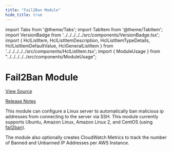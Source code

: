 ```yaml
---
title: "Fail2Ban Module"
hide_title: true
---
```


import Tabs from '@theme/Tabs';
import TabItem from '@theme/TabItem';
import VersionBadge from '../../../../../src/components/VersionBadge.tsx';
import { HclListItem, HclListItemDescription, HclListItemTypeDetails, HclListItemDefaultValue, HclGeneralListItem } from '../../../../../src/components/HclListItem.tsx';
import { ModuleUsage } from "../../../../../src/components/ModuleUsage";

<VersionBadge repoTitle="Security Modules" version="0.69.1" lastModifiedVersion="0.65.9"/>

# Fail2Ban Module

<a href="https://github.com/gruntwork-io/terraform-aws-security/tree/v0.69.1/modules/fail2ban" className="link-button" title="View the source code for this module in GitHub.">View Source</a>

<a href="https://github.com/gruntwork-io/terraform-aws-security/releases/tag/v0.65.9" className="link-button" title="Release notes for only versions which impacted this module.">Release Notes</a>

This module can configure a Linux server to automatically ban malicious ip addresses from connecting to the server
via SSH. This module currently supports Ubuntu, Amazon Linux, Amazon Linux 2, and CentOS (using
[fail2ban](https://www.fail2ban.org)).

The module also optionally creates CloudWatch Metrics to track the number of Banned and Unbanned IP Addresses per AWS
Instance.


<!-- ##DOCS-SOURCER-START
{
  "originalSources": [
    "https://github.com/gruntwork-io/terraform-aws-security/tree/v0.69.1/modules/fail2ban/readme.md",
    "https://github.com/gruntwork-io/terraform-aws-security/tree/v0.69.1/modules/fail2ban/variables.tf",
    "https://github.com/gruntwork-io/terraform-aws-security/tree/v0.69.1/modules/fail2ban/outputs.tf"
  ],
  "sourcePlugin": "module-catalog-api",
  "hash": "2c0c39f222d4f897de5ab61485411b39"
}
##DOCS-SOURCER-END -->
